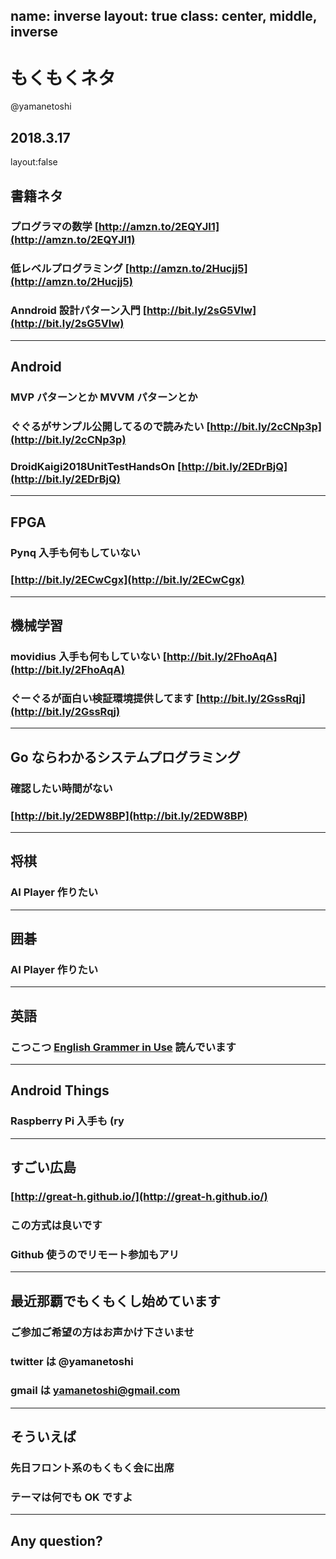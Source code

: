 name: inverse
layout: true
class: center, middle, inverse
---
# もくもくネタ
@yamanetoshi

2018.3.17
---
layout:false
## 書籍ネタ
### プログラマの数学 [http://amzn.to/2EQYJI1](http://amzn.to/2EQYJI1)
### 低レベルプログラミング [http://amzn.to/2Hucjj5](http://amzn.to/2Hucjj5)
### Anndroid 設計パターン入門 [http://bit.ly/2sG5Vlw](http://bit.ly/2sG5Vlw)
---
## Android
### MVP パターンとか MVVM パターンとか
### ぐぐるがサンプル公開してるので読みたい [http://bit.ly/2cCNp3p](http://bit.ly/2cCNp3p)
### DroidKaigi2018UnitTestHandsOn [http://bit.ly/2EDrBjQ](http://bit.ly/2EDrBjQ)
---
## FPGA
### Pynq 入手も何もしていない
### [http://bit.ly/2ECwCgx](http://bit.ly/2ECwCgx)
---
## 機械学習
### movidius 入手も何もしていない [http://bit.ly/2FhoAqA](http://bit.ly/2FhoAqA)
### ぐーぐるが面白い検証環境提供してます [http://bit.ly/2GssRqj](http://bit.ly/2GssRqj)
---
## Go ならわかるシステムプログラミング
### 確認したい時間がない
### [http://bit.ly/2EDW8BP](http://bit.ly/2EDW8BP)
---
## 将棋
### AI Player 作りたい
---
## 囲碁
### AI Player 作りたい
---
## 英語
### こつこつ [English Grammer in Use](http://amzn.to/2sABlti) 読んでいます
---
## Android Things
### Raspberry Pi 入手も (ry
---
## すごい広島
### [http://great-h.github.io/](http://great-h.github.io/)
### この方式は良いです
### Github 使うのでリモート参加もアリ
---
## 最近那覇でもくもくし始めています
### ご参加ご希望の方はお声かけ下さいませ
### twitter は @yamanetoshi
### gmail は yamanetoshi@gmail.com
---
## そういえば
### 先日フロント系のもくもく会に出席
### テーマは何でも OK ですよ
---
## Any question?
